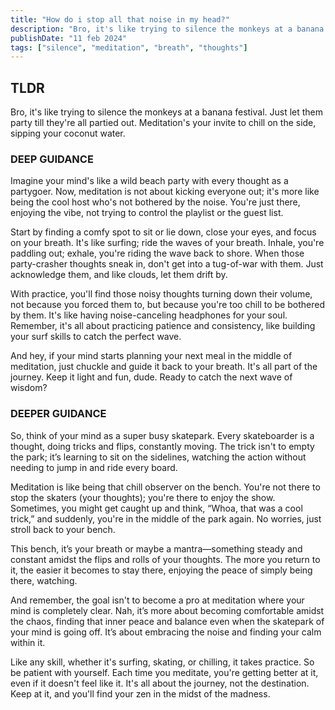 ```yaml
---
title: "How do i stop all that noise in my head?"
description: "Bro, it's like trying to silence the monkeys at a banana festival. Just let them party till they're all partied out."
publishDate: "11 feb 2024"
tags: ["silence", "meditation", "breath", "thoughts"]
---
```


## TLDR

Bro, it's like trying to silence the monkeys at a banana festival. Just let them party till they're all partied out. Meditation's your invite to chill on the side, sipping your coconut water.

### DEEP GUIDANCE

Imagine your mind's like a wild beach party with every thought as a partygoer. Now, meditation is not about kicking everyone out; it's more like being the cool host who's not bothered by the noise. You're just there, enjoying the vibe, not trying to control the playlist or the guest list.

Start by finding a comfy spot to sit or lie down, close your eyes, and focus on your breath. It's like surfing; ride the waves of your breath. Inhale, you're paddling out; exhale, you're riding the wave back to shore. When those party-crasher thoughts sneak in, don't get into a tug-of-war with them. Just acknowledge them, and like clouds, let them drift by.

With practice, you'll find those noisy thoughts turning down their volume, not because you forced them to, but because you're too chill to be bothered by them. It's like having noise-canceling headphones for your soul. Remember, it's all about practicing patience and consistency, like building your surf skills to catch the perfect wave.

And hey, if your mind starts planning your next meal in the middle of meditation, just chuckle and guide it back to your breath. It's all part of the journey. Keep it light and fun, dude. Ready to catch the next wave of wisdom?

### DEEPER GUIDANCE

So, think of your mind as a super busy skatepark. Every skateboarder is a thought, doing tricks and flips, constantly moving. The trick isn't to empty the park; it’s learning to sit on the sidelines, watching the action without needing to jump in and ride every board.

Meditation is like being that chill observer on the bench. You're not there to stop the skaters (your thoughts); you're there to enjoy the show. Sometimes, you might get caught up and think, “Whoa, that was a cool trick,” and suddenly, you're in the middle of the park again. No worries, just stroll back to your bench.

This bench, it’s your breath or maybe a mantra—something steady and constant amidst the flips and rolls of your thoughts. The more you return to it, the easier it becomes to stay there, enjoying the peace of simply being there, watching.

And remember, the goal isn't to become a pro at meditation where your mind is completely clear. Nah, it’s more about becoming comfortable amidst the chaos, finding that inner peace and balance even when the skatepark of your mind is going off. It’s about embracing the noise and finding your calm within it.

Like any skill, whether it's surfing, skating, or chilling, it takes practice. So be patient with yourself. Each time you meditate, you're getting better at it, even if it doesn't feel like it. It's all about the journey, not the destination. Keep at it, and you'll find your zen in the midst of the madness.
